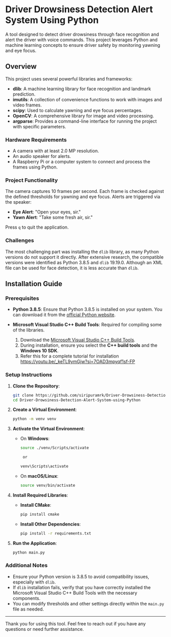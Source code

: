 
# Driver Drowsiness Detection Alert System Using Python

A tool designed to detect driver drowsiness through face recognition and alert the driver with voice commands. This project leverages Python and machine learning concepts to ensure driver safety by monitoring yawning and eye focus.

## Overview

This project uses several powerful libraries and frameworks:
- **dlib**: A machine learning library for face recognition and landmark prediction.
- **imutils**: A collection of convenience functions to work with images and video frames.
- **scipy**: Used to calculate yawning and eye focus percentages.
- **OpenCV**: A comprehensive library for image and video processing.
- **argparse**: Provides a command-line interface for running the project with specific parameters.

### Hardware Requirements

- A camera with at least 2.0 MP resolution.
- An audio speaker for alerts.
- A Raspberry Pi or a computer system to connect and process the frames using Python.

### Project Functionality

The camera captures 10 frames per second. Each frame is checked against the defined thresholds for yawning and eye focus. Alerts are triggered via the speaker:
- **Eye Alert**: "Open your eyes, sir."
- **Yawn Alert**: "Take some fresh air, sir."

Press `q` to quit the application.

### Challenges

The most challenging part was installing the `dlib` library, as many Python versions do not support it directly. After extensive research, the compatible versions were identified as Python 3.8.5 and `dlib` 19.19.0. Although an XML file can be used for face detection, it is less accurate than `dlib`.

## Installation Guide

### Prerequisites

- **Python 3.8.5**: Ensure that Python 3.8.5 is installed on your system. You can download it from the [official Python website](https://www.python.org/downloads/release/python-385/).

- **Microsoft Visual Studio C++ Build Tools**: Required for compiling some of the libraries.
    1. Download the [Microsoft Visual Studio C++ Build Tools](https://visualstudio.microsoft.com/visual-cpp-build-tools/).
    2. During installation, ensure you select the **C++ build tools** and the **Windows 10 SDK**.
    3. Refer this for a complete tutorial for installation https://youtu.be/_keTL9ymGjw?si=7OAD3mpyqf1sf-FP

### Setup Instructions

1. **Clone the Repository**:
   ```bash
   git clone https://github.com/siripuramrk/Driver-Drowsiness-Detection-Alert-System-using-Python.git
   cd Driver-Drowsiness-Detection-Alert-System-using-Python
   ```

2. **Create a Virtual Environment**:
   ```bash
   python -m venv venv
   ```

3. **Activate the Virtual Environment**:
   - On **Windows**:
     ```bash
     source ./venv/Scripts/activate

      or

     venv\Scripts\activate
     ```
   - On **macOS/Linux**:
     ```bash
     source venv/bin/activate
     ```

4. **Install Required Libraries**:
   - **Install CMake**:
     ```bash
     pip install cmake
     ```
   - **Install Other Dependencies**:
     ```bash
     pip install -r requirements.txt
     ```

5. **Run the Application**:
   ```bash
   python main.py
   ```

### Additional Notes

- Ensure your Python version is 3.8.5 to avoid compatibility issues, especially with `dlib`.
- If `dlib` installation fails, verify that you have correctly installed the Microsoft Visual Studio C++ Build Tools with the necessary components.
- You can modify thresholds and other settings directly within the `main.py` file as needed.

---

Thank you for using this tool. Feel free to reach out if you have any questions or need further assistance.

